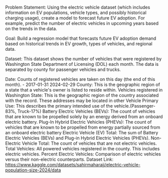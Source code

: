Problem Statement: Using the electric vehicle dataset (which includes information on EV populations, vehicle types, and possibly historical charging usage), create a model to forecast future EV adoption. For example, predict the number of electric vehicles in upcoming years based on the trends in the data.

Goal: Build a regression model that forecasts future EV adoption demand based on historical trends in EV growth, types of vehicles, and regional data.

Dataset: This dataset shows the number of vehicles that were registered by Washington State Department of Licensing (DOL) each month. The data is separated by county for passenger vehicles and trucks.

Date: Counts of registered vehicles are taken on this day (the end of this month). - 2017-01-31 2024-02-29
County: This is the geographic region of a state that a vehicle's owner is listed to reside within. Vehicles registered in Washington
State: This is the geographic region of the country associated with the record. These addresses may be located in other
Vehicle Primary Use: This describes the primary intended use of the vehicle.(Passenger-83%, Truck-17%)
Battery Electric Vehicles (BEVs): The count of vehicles that are known to be propelled solely by an energy derived from an onboard electric battery.
Plug-In Hybrid Electric Vehicles (PHEVs): The count of vehicles that are known to be propelled from energy partially sourced from an onboard electric battery
Electric Vehicle (EV) Total: The sum of Battery Electric Vehicles (BEVs) and Plug-in Hybrid Electric Vehicles (PHEVs).
Non-Electric Vehicle Total: The count of vehicles that are not electric vehicles.
Total Vehicles: All powered vehicles registered in the county. This includes electric vehicles.
Percent Electric Vehicles: Comparison of electric vehicles versus their non-electric counterparts.
Dataset Link: https://www.kaggle.com/datasets/sahirmaharajj/electric-vehicle-population-size-2024/data

